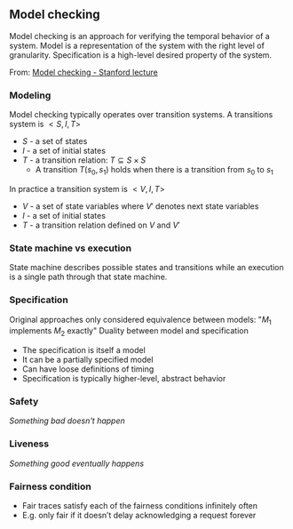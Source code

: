 ## Model checking
Model checking is an approach for verifying the temporal behavior of a system. Model is a representation of the system with the right level of granularity. Specification is a high-level desired property of the system.

From: [Model checking - Stanford lecture](../PDFs/Model%20checking%20-%20Stanford%20lecture.pdf)

### Modeling
Model checking typically operates over transition systems.
A transitions system is $<S, I, T>$
- $S$ - a set of states
- $I$ - a set of initial states
- $T$ - a transition relation: $T \subseteq S \times S$
	- A transition $T(s_0, s_1)$ holds when there is a transition from $s_0$ to $s_1$

In practice a transition system is $<V, I, T>$
- $V$ - a set of state variables where $V'$ denotes next state variables
- $I$ - a set of initial states
- $T$ - a transition relation defined on $V$ and $V'$

### State machine vs execution
State machine describes possible states and transitions while an execution is a single path through that state machine.

### Specification
Original approaches only considered equivalence between models: "$M_1$ implements $M_2$ exactly"
Duality between model and specification
- The specification is itself a model
- It can be a partially specified model
- Can have loose definitions of timing
- Specification is typically higher-level, abstract behavior

### Safety
*Something bad doesn't happen*

### Liveness
*Something good eventually happens*

### Fairness condition
- Fair traces satisfy each of the fairness conditions infinitely often 
- E.g. only fair if it doesn’t delay acknowledging a request forever
